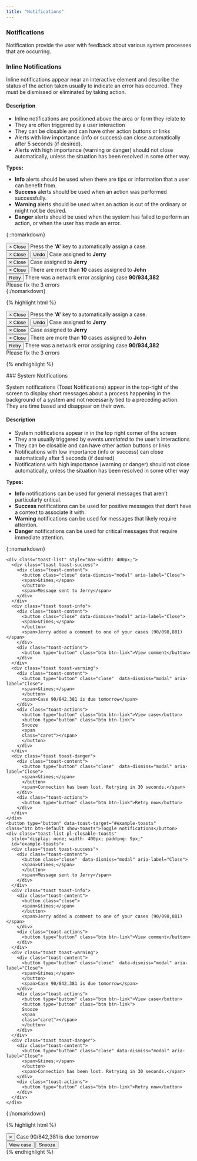 ```yaml
---
title: "Notifications"
---
```


<div class="pl-pattern">

<h3>Notifications</h3>

<p>Notification provide the user with feedback about various system processes that are occurring.</p>
</div>

<div class="pl-pattern">

### Inline Notifications

Inline notifications appear near an interactive element and describe the status of the action taken usually to indicate an error has occurred. They must be dismissed or eliminated by taking action. 


#### Description

- Inline notifications are positioned above the area or form they relate to
- They are often triggered by a user interaction
- They can be closable and can have other action buttons or links
- Alerts with low importance (info or success) can close automatically after 5 seconds (if desired).
- Alerts with high importance (warning or danger) should not close automatically, unless the situation has been resolved in some other way.


__Types:__

- __Info__ alerts should be used when there are tips or information that a user can benefit from.
- __Success__ alerts should be used when an action was performed successfully.
- __Warning__ alerts should be used when an action is out of the ordinary or might not be desired.
- __Danger__ alerts should be used when the system has failed to perform an action, or when the user has made an error.

{::nomarkdown}
<div class="pl-preview">
    <div style="max-width: 450px;">
        <div class="alert alert-info" role="alert">
          <button type="button" class="close">
          <span aria-hidden="true">&times;</span>
          <span class="sr-only">Close</span>
          </button>
          <i class="fa fa-info-circle" aria-hidden="true"></i> Press the <strong>'A'</strong> key to automatically assign a case.
        </div>
        <div class="alert alert-success" role="alert">
          <button type="button" class="close">
          <span aria-hidden="true">&times;</span>
          <span class="sr-only">Close</span>
          </button>
          <button class="btn btn-sm btn-link alert-link pull-right">Undo</button>
          <i class="fa fa-check" aria-hidden="true"></i> Case assigned to <strong>Jerry</strong>
        </div>
        <div class="alert alert-success" role="alert">
          <button type="button" class="close">
          <span aria-hidden="true">&times;</span>
          <span class="sr-only">Close</span>
          </button>
          <i class="fa fa-check" aria-hidden="true"></i> Case assigned to
          <strong>Jerry</strong>
        </div>
        <div class="alert alert-warning" role="alert">
          <button type="button" class="close">
          <span aria-hidden="true">&times;</span>
          <span class="sr-only">Close</span>
          </button>
          <i class="fa fa-exclamation-triangle" aria-hidden="true"></i> There are more than <strong>10</strong> cases assigned to <strong>John</strong>
        </div>
        <div class="alert alert-danger" role="alert">
          <button class="btn btn-sm btn-link alert-link pull-right">Retry</button>
          <i class="fa fa-times-circle" aria-hidden="true"></i> There was a network error assigning case
          <strong>90/934,382</strong>
        </div>
        <div class="alert alert-danger" role="alert">
          <i class="fa fa-times-circle" aria-hidden="true"></i> Please fix the 3 errors
        </div>
    </div>
</div>
{:/nomarkdown}

{% highlight html %}
<div class="alert alert-info" role="alert">
  <button type="button" class="close">
  <span aria-hidden="true">&times;</span>
  <span class="sr-only">Close</span>
  </button>
  <i class="fa fa-info-circle" aria-hidden="true"></i> Press the <strong>'A'</strong> key to automatically assign a case.
</div>
<div class="alert alert-success" role="alert">
  <button type="button" class="close">
  <span aria-hidden="true">&times;</span>
  <span class="sr-only">Close</span>
  </button>
  <button class="btn btn-sm btn-link alert-link pull-right">Undo</button>
  <i class="fa fa-check" aria-hidden="true"></i> Case assigned to <strong>Jerry</strong>
</div>
<div class="alert alert-success" role="alert">
  <button type="button" class="close">
  <span aria-hidden="true">&times;</span>
  <span class="sr-only">Close</span>
  </button>
  <i class="fa fa-check" aria-hidden="true"></i> Case assigned to
  <strong>Jerry</strong>
</div>
<div class="alert alert-warning" role="alert">
  <button type="button" class="close">
  <span aria-hidden="true">&times;</span>
  <span class="sr-only">Close</span>
  </button>
  <i class="fa fa-exclamation-triangle" aria-hidden="true"></i> There are more than <strong>10</strong> cases assigned to <strong>John</strong>
</div>
<div class="alert alert-danger" role="alert">
  <button class="btn btn-sm btn-link alert-link pull-right">Retry</button>
  <i class="fa fa-times-circle" aria-hidden="true"></i> There was a network error assigning case
  <strong>90/934,382</strong>
</div>
<div class="alert alert-danger" role="alert">
  <i class="fa fa-times-circle" aria-hidden="true"></i> Please fix the 3 errors
</div>

{% endhighlight %}
</div>

<div class="pl-pattern">
### System Notifications

System notifications (Toast Notifications) appear in the top-right of the screen to display short messages about a process happening in the background of a system and not necessarily tied to a preceding action. They are time based and disappear on their own. 

#### Description

- System notifications appear in in the top right corner of the screen
- They are usually triggered by events _unrelated_ to the user's interactions
- They can be closable and can have other action buttons or links
- Notifications with low importance (info or success) can close automatically after 5 seconds (if desired)
- Notifications with high importance (warning or danger) should not close automatically, unless the situation has been resolved in some other way

__Types:__

- __Info__ notifications can be used for general messages that aren’t particularly critical.
- __Success__ notifications can be used for positive messages that don’t have a context to associate it with.
- __Warning__ notifications can be used for messages that likely require attention.
- __Danger__ notifications can be used for critical messages that require immediate attention.

{::nomarkdown}
<div class="pl-preview">

    <div class="toast-list" style="max-width: 400px;">
      <div class="toast toast-success">
        <div class="toast-content">
          <button class="close" data-dismiss="modal" aria-label="Close">
          <span>&times;</span>
          </button>
          <span>Message sent to Jerry</span>
        </div>
      </div>
      <div class="toast toast-info">
        <div class="toast-content">
          <button class="close" data-dismiss="modal" aria-label="Close">
          <span>&times;</span>
          </button>
          <span>Jerry added a comment to one of your cases (90/098,881)</span>
        </div>
        <div class="toast-actions">
          <button type="button" class="btn btn-link">View comment</button>
        </div>
      </div>
      <div class="toast toast-warning">
        <div class="toast-content">
          <button type="button" class="close"  data-dismiss="modal" aria-label="Close">
          <span>&times;</span>
          </button>
          <span>Case 90/842,381 is due tomorrow</span>
        </div>
        <div class="toast-actions">
          <button type="button" class="btn btn-link">View case</button>
          <button type="button" class="btn btn-link">
          Snooze
          <span
          class="caret"></span>
          </button>
        </div>
      </div>
      <div class="toast toast-danger">
        <div class="toast-content">
          <button type="button" class="close"  data-dismiss="modal" aria-label="Close">
          <span>&times;</span>
          </button>
          <span>Connection has been lost. Retrying in 30 seconds.</span>
        </div>
        <div class="toast-actions">
          <button type="button" class="btn btn-link">Retry now</button>
        </div>
      </div>
    </div>
    <button type="button" data-toast-target="#example-toasts"
    class="btn btn-default show-toasts">Toggle notifications</button>
    <div class="toast-list pl-closable-toasts"
      style="display: none; width: 400px; padding: 9px;"
      id="example-toasts">
      <div class="toast toast-success">
        <div class="toast-content">
          <button class="close"  data-dismiss="modal" aria-label="Close">
          <span>&times;</span>
          </button>
          <span>Message sent to Jerry</span>
        </div>
      </div>
      <div class="toast toast-info">
        <div class="toast-content">
          <button class="close">
          <span>&times;</span>
          </button>
          <span>Jerry added a comment to one of your cases (90/098,881)</span>
        </div>
        <div class="toast-actions">
          <button type="button" class="btn btn-link">View comment</button>
        </div>
      </div>
      <div class="toast toast-warning">
        <div class="toast-content">
          <button type="button" class="close"  data-dismiss="modal" aria-label="Close">
          <span>&times;</span>
          </button>
          <span>Case 90/842,381 is due tomorrow</span>
        </div>
        <div class="toast-actions">
          <button type="button" class="btn btn-link">View case</button>
          <button type="button" class="btn btn-link">
          Snooze
          <span
          class="caret"></span>
          </button>
        </div>
      </div>
      <div class="toast toast-danger">
        <div class="toast-content">
          <button type="button" class="close" data-dismiss="modal" aria-label="Close">
          <span>&times;</span>
          </button>
          <span>Connection has been lost. Retrying in 30 seconds.</span>
        </div>
        <div class="toast-actions">
          <button type="button" class="btn btn-link">Retry now</button>
        </div>
      </div>
    </div>
</div>
{:/nomarkdown}

{% highlight html %}
<div class="toast-list">
    <div class="toast toast-warning">
        <div class="toast-content">
            <button type="button" class="close">
                <span>&times;</span>
            </button>
            <span>Case 90/842,381 is due tomorrow</span>
        </div>
        <div class="toast-actions">
            <button type="button" class="btn btn-link">View case</button>
            <button type="button" class="btn btn-link">Snooze <span class="caret"></span></button>
        </div>
    </div>
</div>
{% endhighlight %}

</div>
